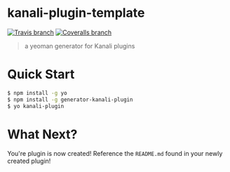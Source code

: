 # kanali-plugin-template

[![Travis branch](https://img.shields.io/travis/northwesternmutual/kanali-plugin-template/master.svg?style=flat-square)](https://travis-ci.org/northwesternmutual/kanali-plugin-template?branch=master) [![Coveralls branch](https://img.shields.io/coveralls/northwesternmutual/kanali-plugin-template/master.svg?style=flat-square)](https://coveralls.io/github/northwesternmutual/kanali-plugin-template?branch=master)

> a yeoman generator for Kanali plugins

# Quick Start

```sh
$ npm install -g yo
$ npm install -g generator-kanali-plugin
$ yo kanali-plugin
```

# What Next?
You're plugin is now created! Reference the `README.md` found in your newly created plugin!


